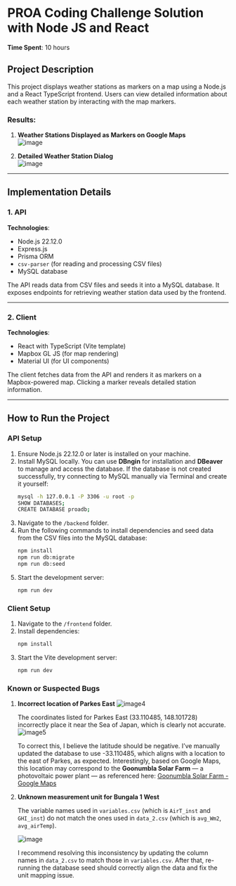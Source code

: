 # PROA Coding Challenge Solution with Node JS and React

**Time Spent**: 10 hours

## Project Description

This project displays weather stations as markers on a map using a Node.js and a React TypeScript frontend. Users can view detailed information about each weather station by interacting with the map markers.

### Results:
1. **Weather Stations Displayed as Markers on Google Maps**  
   ![image](https://github.com/user-attachments/assets/e431ac4a-ba93-40e9-968b-0fe1c9ef7715)

2. **Detailed Weather Station Dialog**  
   ![image](https://github.com/user-attachments/assets/3fe8de7a-6e37-4fb2-819c-2f6dcb3d51b1)

---

## Implementation Details

### 1. API

**Technologies**:
- Node.js 22.12.0
- Express.js
- Prisma ORM
- `csv-parser` (for reading and processing CSV files)
- MySQL database

The API reads data from CSV files and seeds it into a MySQL database. It exposes endpoints for retrieving weather station data used by the frontend.

---

### 2. Client
**Technologies**:
- React with TypeScript (Vite template)
- Mapbox GL JS (for map rendering)
- Material UI (for UI components)

The client fetches data from the API and renders it as markers on a Mapbox-powered map. Clicking a marker reveals detailed station information.

---

## How to Run the Project

### API Setup

1. Ensure Node.js 22.12.0 or later is installed on your machine.
2. Install MySQL locally. You can use **DBngin** for installation and **DBeaver** to manage and access the database. If the database is not created successfully, try connecting to MySQL manually via Terminal and create it yourself:
   ```bash
   mysql -h 127.0.0.1 -P 3306 -u root -p
   SHOW DATABASES;
   CREATE DATABASE proadb;
3. Navigate to the `/backend` folder.
4. Run the following commands to install dependencies and seed data from the CSV files into the MySQL database:
   ```bash
   npm install
   npm run db:migrate
   npm run db:seed
   
4. Start the development server:
   ```bash
   npm run dev

### Client Setup
1. Navigate to the `/frontend` folder.
2. Install dependencies:
   ```bash
   npm install

3. Start the Vite development server:
   ```bash
   npm run dev

### Known or Suspected Bugs
1. **Incorrect location of Parkes East**
   ![image4](https://github.com/user-attachments/assets/6a6b0f49-6893-493a-ba53-541c45677455)

   The coordinates listed for Parkes East (33.110485, 148.101728) incorrectly place it near the Sea of Japan, which is clearly not accurate.
   ![image5](https://github.com/user-attachments/assets/26cb2faf-080c-4d3f-92f1-be2a70d0b7c3)

   To correct this, I believe the latitude should be negative. I’ve manually updated the database to use -33.110485, which aligns with a location to the east of Parkes, as expected. Interestingly, based on Google Maps, this location may correspond to the **Goonumbla Solar Farm** — a photovoltaic power plant — as referenced here: [Goonumbla Solar Farm - Google Maps](https://maps.app.goo.gl/jUP3AJE5mnkKmvck7)

2. **Unknown measurement unit for Bungala 1 West**
   
   The variable names used in `variables.csv` (which is `AirT_inst` and `GHI_inst`) do not match the ones used in `data_2.csv` (which is `avg_Wm2`, `avg_airTemp`).
   
   ![image](https://github.com/user-attachments/assets/9886ba7d-20de-4b9a-a9c1-44c2cd5e7ff8)

   I recommend resolving this inconsistency by updating the column names in `data_2.csv` to match those in `variables.csv`. After that, re-running the database seed should correctly align the data and fix the unit mapping issue.
